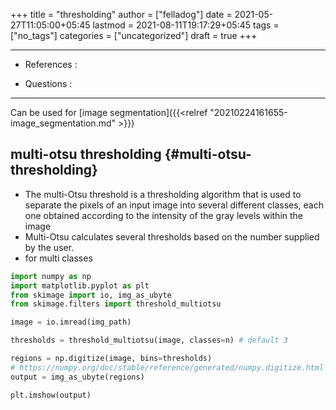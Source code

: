 +++
title = "thresholding"
author = ["felladog"]
date = 2021-05-27T11:05:00+05:45
lastmod = 2021-08-11T19:17:29+05:45
tags = ["no_tags"]
categories = ["uncategorized"]
draft = true
+++

---

-   References :

-   Questions :

---

Can be used for [image segmentation]({{<relref "20210224161655-image_segmentation.md" >}})


## multi-otsu thresholding {#multi-otsu-thresholding}

-   The multi-Otsu threshold is a thresholding algorithm that is used to separate the pixels of an input image into several different classes, each one obtained according to the intensity of the gray levels within the image
-   Multi-Otsu calculates several thresholds based on the number supplied by the user.
-   for multi classes

<!--listend-->

```python
import numpy as np
import matplotlib.pyplot as plt
from skimage import io, img_as_ubyte
from skimage.filters import threshold_multiotsu

image = io.imread(img_path)

thresholds = threshold_multiotsu(image, classes=n) # default 3

regions = np.digitize(image, bins=thresholds)
# https://numpy.org/doc/stable/reference/generated/numpy.digitize.html
output = img_as_ubyte(regions)

plt.imshow(output)
```